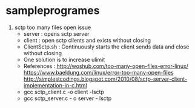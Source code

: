 # sampleprogrames

1. sctp too many files open issue
    - server : opens sctp server
    - client : open sctp clients and exists without closing
    - ClientSctp.sh : Continuously starts the client sends data and close without closing
    - One solution is to increase ulimit
    - References :
        http://woshub.com/too-many-open-files-error-linux/
        https://www.baeldung.com/linux/error-too-many-open-files
        http://simplestcodings.blogspot.com/2010/08/sctp-server-client-implementation-in-c.html
    - gcc sctp_client.c -o client -lsctp
    - gcc sctp_server.c - o server - lsctp
